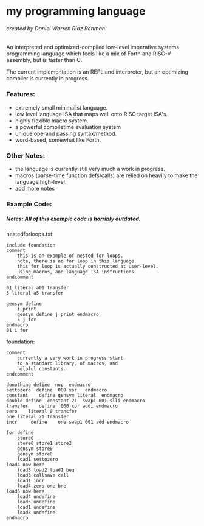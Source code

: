 # my programming language
###### created by Daniel Warren Riaz Rehman.

An interpreted and optimized-compiled low-level imperative systems programming language which feels like a mix of Forth and RISC-V assembly, but is faster than C. 

The current implementation is an REPL and interpreter, but an optimizing compiler is currently in progress. 

### Features:

 - extremely small minimalist language.
 - low level language ISA that maps well onto RISC target ISA's.
 - highly flexible macro system. 
 - a powerful compiletime evaluation system
 - unique operand passing syntax/method.
 - word-based, somewhat like Forth.

### Other Notes:

 - the language is currently still very much a work in progress.
 - macros (parse-time function defs/calls) are relied on heavily to make the language high-level.
 - add more notes



### Example Code:
##### Notes: All of this example code is horribly outdated. 

nestedforloops.txt:

```
include foundation
comment 
	this is an example of nested for loops.
	note, there is no for loop in this language. 
	this for loop is actually constructed at user-level,
	using macros, and language ISA instructions. 
endcomment

01 literal a01 transfer
5 literal a5 transfer

gensym define 
	i print
	gensym define j print endmacro
	5 j for 
endmacro  
01 i for 

```

foundation:

```
comment 
	currently a very work in progress start
	to a standard library, of macros, and 
	helpful constants.
endcomment

donothing define  nop  endmacro
settozero  define  000 xor   endmacro
constant    define gensym literal  endmacro
double define  constant 21  swap1 001 slli endmacro
transfer    define  000 xor addi endmacro
zero	literal 0 transfer
one	literal 21 transfer
incr     define    one swap1 001 add endmacro

for define 
	store0
	store0 store1 store2
	gensym store0
	gensym store0
	load1 settozero 
load4 now here
	load5 load2 load1 beq 
	load3 callsave call
	load1 incr 
	load4 zero one bne
load5 now here
	load4 undefine
	load5 undefine 
	load1 undefine
	load3 undefine
endmacro
```


